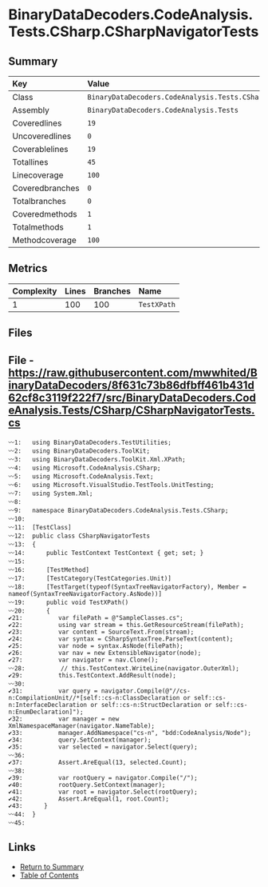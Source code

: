 ﻿# BinaryDataDecoders.CodeAnalysis.Tests.CSharp.CSharpNavigatorTests

## Summary

| Key             | Value                                                               |
| :-------------- | :------------------------------------------------------------------ |
| Class           | `BinaryDataDecoders.CodeAnalysis.Tests.CSharp.CSharpNavigatorTests` |
| Assembly        | `BinaryDataDecoders.CodeAnalysis.Tests`                             |
| Coveredlines    | `19`                                                                |
| Uncoveredlines  | `0`                                                                 |
| Coverablelines  | `19`                                                                |
| Totallines      | `45`                                                                |
| Linecoverage    | `100`                                                               |
| Coveredbranches | `0`                                                                 |
| Totalbranches   | `0`                                                                 |
| Coveredmethods  | `1`                                                                 |
| Totalmethods    | `1`                                                                 |
| Methodcoverage  | `100`                                                               |

## Metrics

| Complexity | Lines | Branches | Name        |
| :--------- | :---- | :------- | :---------- |
| 1          | 100   | 100      | `TestXPath` |

## Files

## File - https://raw.githubusercontent.com/mwwhited/BinaryDataDecoders/8f631c73b86dfbff461b431d62cf8c3119f222f7/src/BinaryDataDecoders.CodeAnalysis.Tests/CSharp/CSharpNavigatorTests.cs

```CSharp
〰1:   using BinaryDataDecoders.TestUtilities;
〰2:   using BinaryDataDecoders.ToolKit;
〰3:   using BinaryDataDecoders.ToolKit.Xml.XPath;
〰4:   using Microsoft.CodeAnalysis.CSharp;
〰5:   using Microsoft.CodeAnalysis.Text;
〰6:   using Microsoft.VisualStudio.TestTools.UnitTesting;
〰7:   using System.Xml;
〰8:   
〰9:   namespace BinaryDataDecoders.CodeAnalysis.Tests.CSharp;
〰10:  
〰11:  [TestClass]
〰12:  public class CSharpNavigatorTests
〰13:  {
〰14:      public TestContext TestContext { get; set; }
〰15:  
〰16:      [TestMethod]
〰17:      [TestCategory(TestCategories.Unit)]
〰18:      [TestTarget(typeof(SyntaxTreeNavigatorFactory), Member = nameof(SyntaxTreeNavigatorFactory.AsNode))]
〰19:      public void TestXPath()
〰20:      {
✔21:          var filePath = @"SampleClasses.cs";
✔22:          using var stream = this.GetResourceStream(filePath);
✔23:          var content = SourceText.From(stream);
✔24:          var syntax = CSharpSyntaxTree.ParseText(content);
✔25:          var node = syntax.AsNode(filePath);
✔26:          var nav = new ExtensibleNavigator(node);
✔27:          var navigator = nav.Clone();
〰28:          // this.TestContext.WriteLine(navigator.OuterXml);
✔29:          this.TestContext.AddResult(node);
〰30:  
✔31:          var query = navigator.Compile(@"//cs-n:CompilationUnit//*[self::cs-n:ClassDeclaration or self::cs-n:InterfaceDeclaration or self::cs-n:StructDeclaration or self::cs-n:EnumDeclaration]");
✔32:          var manager = new XmlNamespaceManager(navigator.NameTable);
✔33:          manager.AddNamespace("cs-n", "bdd:CodeAnalysis/Node");
✔34:          query.SetContext(manager);
✔35:          var selected = navigator.Select(query);
〰36:  
✔37:          Assert.AreEqual(13, selected.Count);
〰38:  
✔39:          var rootQuery = navigator.Compile("/");
✔40:          rootQuery.SetContext(manager);
✔41:          var root = navigator.Select(rootQuery);
✔42:          Assert.AreEqual(1, root.Count);
✔43:      }
〰44:  }
〰45:  
```

## Links

* [Return to Summary](Summary.md)
* [Table of Contents](../TOC.md)

